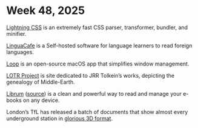 # Week 48, 2025

[Lightning CSS](https://lightningcss.dev) is an extremely fast CSS parser, transformer, bundler, and minifier.

[LinguaCafe](https://simjanos-dev.github.io/LinguaCafeHome/) is a Self-hosted software for language learners to read foreign languages.

[Loop](https://github.com/MrKai77/Loop) is an open-source macOS app that simplifies window management.

[LOTR Project](http://lotrproject.com) is site dedicated to JRR Tolkein’s works, depicting the genealogy of Middle-Earth.

[Librum](https://librumreader.com) ([source](https://github.com/Librum-Reader/Librum)) is a clean and powerful way to read and manage your e-books on any device.

London’s TfL has released a batch of documents that show almost every underground station in [glorious 3D format](https://www.ianvisits.co.uk/articles/3d-maps-of-every-underground-station-ab-14630/).